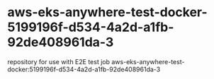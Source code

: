 # aws-eks-anywhere-test-docker-5199196f-d534-4a2d-a1fb-92de408961da-3
repository for use with E2E test job aws-eks-anywhere-test-docker:5199196f-d534-4a2d-a1fb-92de408961da-3
